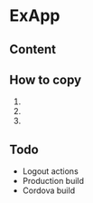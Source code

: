 # ExApp

## Content

## How to copy
1.
2.
3.

## Todo
* Logout actions
* Production build
* Cordova build